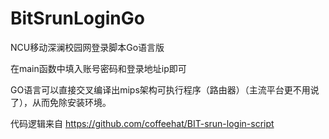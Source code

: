 # BitSrunLoginGo
NCU移动深澜校园网登录脚本Go语言版

在main函数中填入账号密码和登录地址ip即可

GO语言可以直接交叉编译出mips架构可执行程序（路由器）（主流平台更不用说了），从而免除安装环境。

代码逻辑来自 https://github.com/coffeehat/BIT-srun-login-script
